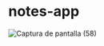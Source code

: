 # notes-app
![Captura de pantalla (58)](https://user-images.githubusercontent.com/62356757/185812109-33cb736a-8940-4099-a827-4ddc67467031.png)
